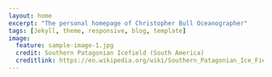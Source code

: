 ```yaml
---
layout: home
excerpt: "The personal homepage of Christopher Bull Oceanographer"
tags: [Jekyll, theme, responsive, blog, template]
image:
  feature: sample-image-1.jpg
  credit: Southern Patagonian Icefield (South America)
  creditlink: https://en.wikipedia.org/wiki/Southern_Patagonian_Ice_Field
---
```


